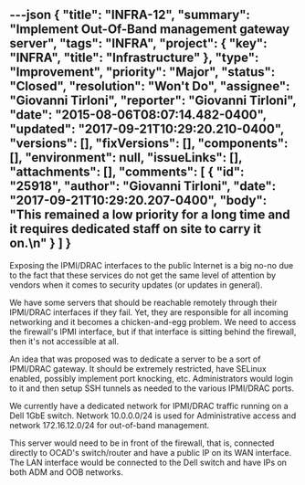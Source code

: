 ---json
{
  "title": "INFRA-12",
  "summary": "Implement Out-Of-Band management gateway server",
  "tags": "INFRA",
  "project": {
    "key": "INFRA",
    "title": "Infrastructure"
  },
  "type": "Improvement",
  "priority": "Major",
  "status": "Closed",
  "resolution": "Won't Do",
  "assignee": "Giovanni Tirloni",
  "reporter": "Giovanni Tirloni",
  "date": "2015-08-06T08:07:14.482-0400",
  "updated": "2017-09-21T10:29:20.210-0400",
  "versions": [],
  "fixVersions": [],
  "components": [],
  "environment": null,
  "issueLinks": [],
  "attachments": [],
  "comments": [
    {
      "id": "25918",
      "author": "Giovanni Tirloni",
      "date": "2017-09-21T10:29:20.207-0400",
      "body": "This remained a low priority for a long time and it requires dedicated staff on site to carry it on.\n"
    }
  ]
}
---
Exposing the IPMI/DRAC interfaces to the public Internet is a big no-no due to the fact that these services do not get the same level of attention by vendors when it comes to security updates (or updates in general).

We have some servers that should be reachable remotely through their IPMI/DRAC interfaces if they fail. Yet, they are responsible for all incoming networking and it becomes a chicken-and-egg problem. We need to access the firewall's IPMI interface, but if that interface is sitting behind the firewall, then it's not accessible at all.

An idea that was proposed was to dedicate a server to be a sort of IPMI/DRAC gateway. It should be extremely restricted, have SELinux enabled, possibly implement port knocking, etc. Administrators would login to it and then setup SSH tunnels as needed to the various IPMI/DRAC ports.

We currently have a dedicated network for IPMI/DRAC traffic running on a Dell 1GbE switch. Network 10.0.0.0/24 is used for Administrative access and network 172.16.12.0/24 for out-of-band management.

This server would need to be in front of the firewall, that is, connected directly to OCAD's switch/router and have a public IP on its WAN interface. The LAN interface would be connected to the Dell switch and have IPs on both ADM and OOB networks.

        